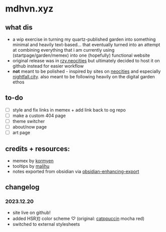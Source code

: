 # mdhvn.xyz

## what dis
- a wip exercise in turning my quartz-published garden into something minimal and heavily text-based... that eventually turned into an attempt at combining everything that i am currently using (startpage/garden/memex) into one (hopefully) functional website
- original release was in [rzy.neocities](https://rzy.neocities.org) but ultimately decided to host it on github instead for easier workflow
- **not** meant to be polished - inspired by sites on [neocities](https://neocities.org/browse) and especially [nightfall.city](https://nightfall.city). also meant to be following heavily on the digital garden ethos

## to-do
- [ ] style and fix links in memex + add link back to og repo
- [ ] make a custom 404 page
- [ ] theme switcher
- [ ] about/now page
- [ ] art page

## credits + resources:
- memex by [kormyen](https://github.com/kormyen/memex)
- tooltips by [malihu](http://manos.malihu.gr/style-my-tooltips-jquery-plugin/)
- notes exported from obsidian via [obsidian-enhancing-export](https://github.com/mokeyish/obsidian-enhancing-export)

## changelog

### 2023.12.20
- site live on github!
- added HSR刃 color scheme ♡ (original: [catppuccin](https://github.com/catppuccin) mocha red)
- switched to external stylesheets
